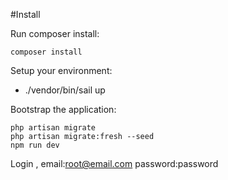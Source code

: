 
   #Install

Run composer install:

    composer install

Setup your environment:
   - ./vendor/bin/sail up
  

Bootstrap the application:

    
    php artisan migrate
    php artisan migrate:fresh --seed
    npm run dev


 Login , email:root@email.com   password:password
 

   
   